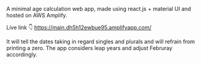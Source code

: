 A minimal age calculation web app, made using react.js + material UI and hosted on AWS Amplify.

Live link 👇
https://main.dh5h12ewbue95.amplifyapp.com/

It will tell the dates taking in regard singles and plurals and will refrain from printing a zero.
The app considers leap years and adjust Februray accordingly.

